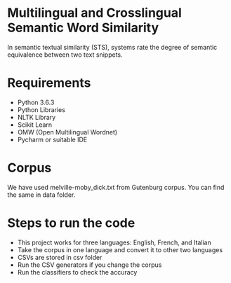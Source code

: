 # Multilingual and Crosslingual Semantic Word Similarity
In semantic textual similarity (STS), systems rate the degree of semantic equivalence between two text snippets.

# Requirements
* Python 3.6.3
* Python Libraries
* NLTK Library
* Scikit Learn
* OMW (Open Multilingual Wordnet)
* Pycharm or suitable IDE

# Corpus
We have used melville-moby_dick.txt from Gutenburg corpus. You can find the same in data folder.

# Steps to run the code
* This project works for three languages: English, French, and Italian
* Take the corpus in one language and convert it to other two languages
* CSVs are stored in csv folder
* Run the CSV generators if you change the corpus
* Run the classifiers to check the accuracy
